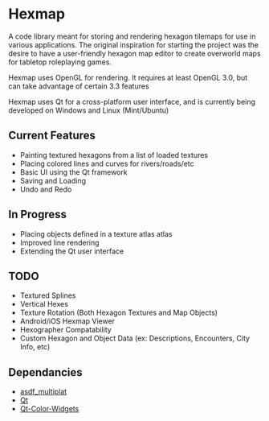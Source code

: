 # Hexmap
A code library meant for storing and rendering hexagon tilemaps for use in various applications. The original inspiration for starting the project was the desire to have a user-friendly hexagon map editor to create overworld maps for tabletop roleplaying games.

Hexmap uses OpenGL for rendering. It requires at least OpenGL 3.0, but can take advantage of certain 3.3 features

Hexmap uses Qt for a cross-platform user interface, and is currently being developed on Windows and Linux (Mint/Ubuntu)


Current Features
------------
* Painting textured hexagons from a list of loaded textures
* Placing colored lines and curves for rivers/roads/etc
* Basic UI using the Qt framework
* Saving and Loading
* Undo and Redo


In Progress
------------
* Placing objects defined in a texture atlas atlas
* Improved line rendering
* Extending the Qt user interface


TODO
------------
* Textured Splines
* Vertical Hexes
* Texture Rotation (Both Hexagon Textures and Map Objects)
* Android/iOS Hexmap Viewer
* Hexographer Compatability
* Custom Hexagon and Object Data (ex: Descriptions, Encounters, City Info, etc)

Dependancies
------------
* [asdf_multiplat](https://github.com/mflagel/asdf_multiplat.git)
* [Qt](https://www.qt.io/)
* [Qt-Color-Widgets](https://github.com/mbasaglia/Qt-Color-Widgets.git)